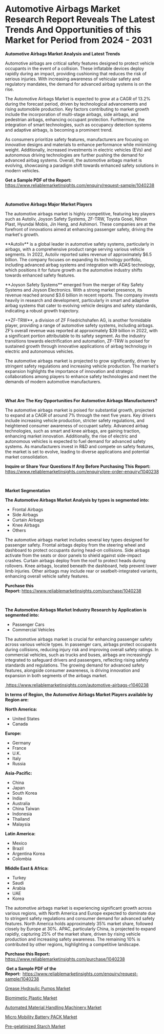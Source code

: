 <p><h1>Automotive Airbags Market Research Report Reveals The Latest Trends And Opportunities of this Market for Period from 2024 - 2031</h1></p><p><strong>Automotive Airbags Market Analysis and Latest Trends</strong></p>
<p><p>Automotive airbags are critical safety features designed to protect vehicle occupants in the event of a collision. These inflatable devices deploy rapidly during an impact, providing cushioning that reduces the risk of serious injuries. With increasing awareness of vehicular safety and regulatory mandates, the demand for advanced airbag systems is on the rise.</p><p>The Automotive Airbags Market is expected to grow at a CAGR of 13.2% during the forecast period, driven by technological advancements and rising automobile production. Key factors contributing to market growth include the incorporation of multi-stage airbags, side airbags, and pedestrian airbags, enhancing occupant protection. Furthermore, the integration of smart technologies, such as occupancy detection systems and adaptive airbags, is becoming a prominent trend.</p><p>As consumers prioritize safety features, manufacturers are focusing on innovative designs and materials to enhance performance while minimizing weight. Additionally, increased investments in electric vehicles (EVs) and autonomous driving technologies are further pushing the demand for advanced airbag systems. Overall, the automotive airbags market is evolving, showcasing a paradigm shift towards enhanced safety solutions in modern vehicles.</p></p>
<p><strong>Get a Sample PDF of the Report:&nbsp;</strong> <a href="https://www.reliablemarketinsights.com/enquiry/request-sample/1040238?utm_campaign=1565&utm_medium=2&utm_source=Github&utm_content=ia&utm_term=02112024&utm_id=automotive-airbags">https://www.reliablemarketinsights.com/enquiry/request-sample/1040238</a></p>
<p>&nbsp;</p>
<p><strong>Automotive Airbags Major Market Players</strong></p>
<p><p>The automotive airbags market is highly competitive, featuring key players such as Autoliv, Joyson Safety Systems, ZF-TRW, Toyota Gosei, Nihon Plast, Hyundai Mobis, Jin Heng, and Ashimori. These companies are at the forefront of innovations aimed at enhancing passenger safety, driving the market's growth.</p><p>**Autoliv** is a global leader in automotive safety systems, particularly in airbags, with a comprehensive product range serving various vehicle segments. In 2022, Autoliv reported sales revenue of approximately $6.5 billion. The company focuses on expanding its technology portfolio, including advanced airbag systems and integration with ADAS technology, which positions it for future growth as the automotive industry shifts towards enhanced safety features.</p><p>**Joyson Safety Systems** emerged from the merger of Key Safety Systems and Joyson Electronics. With a strong market presence, its revenue reached around $3.6 billion in recent reports. The company invests heavily in research and development, particularly in smart and adaptive airbag systems that cater to evolving vehicle designs and safety standards, indicating a robust growth trajectory.</p><p>**ZF-TRW**, a division of ZF Friedrichshafen AG, is another formidable player, providing a range of automotive safety systems, including airbags. ZF’s overall revenue was reported at approximately $39 billion in 2022, with a significant portion attributable to its safety segment. As the industry transitions towards electrification and automation, ZF-TRW is poised for sustained growth through innovative applications of airbag technology in electric and autonomous vehicles.</p><p>The automotive airbags market is projected to grow significantly, driven by stringent safety regulations and increasing vehicle production. The market's expansion highlights the importance of innovation and strategic collaborations among players to enhance safety technologies and meet the demands of modern automotive manufacturers.</p></p>
<p>&nbsp;</p>
<p><strong>What Are The Key Opportunities For Automotive Airbags Manufacturers?</strong></p>
<p><p>The automotive airbags market is poised for substantial growth, projected to expand at a CAGR of around 7% through the next five years. Key drivers include increasing vehicle production, stricter safety regulations, and heightened consumer awareness of occupant safety. Advanced airbag technologies, such as smart and knee airbags, are gaining traction, enhancing market innovation. Additionally, the rise of electric and autonomous vehicles is expected to fuel demand for advanced safety systems. As manufacturers invest in R&D and compete on safety features, the market is set to evolve, leading to diverse applications and potential market consolidation.</p></p>
<p><strong>Inquire or Share Your Questions If Any Before Purchasing This Report:</strong> <a href="https://www.reliablemarketinsights.com/enquiry/pre-order-enquiry/1040238?utm_campaign=1565&utm_medium=2&utm_source=Github&utm_content=ia&utm_term=02112024&utm_id=automotive-airbags">https://www.reliablemarketinsights.com/enquiry/pre-order-enquiry/1040238</a></p>
<p>&nbsp;</p>
<p><strong>Market Segmentation</strong></p>
<p><strong>The Automotive Airbags Market Analysis by types is segmented into:</strong></p>
<p><ul><li>Frontal Airbags</li><li>Side Airbags</li><li>Curtain Airbags</li><li>Knee Airbags</li><li>Others</li></ul></p>
<p><p>The automotive airbags market includes several key types designed for passenger safety. Frontal airbags deploy from the steering wheel and dashboard to protect occupants during head-on collisions. Side airbags activate from the seats or door panels to shield against side-impact crashes. Curtain airbags deploy from the roof to protect heads during rollovers. Knee airbags, located beneath the dashboard, help prevent lower limb injuries. Other airbags may include rear or seatbelt-integrated variants, enhancing overall vehicle safety features.</p></p>
<p><strong>Purchase this Report:&nbsp;</strong><a href="https://www.reliablemarketinsights.com/purchase/1040238?utm_campaign=1565&utm_medium=2&utm_source=Github&utm_content=ia&utm_term=02112024&utm_id=automotive-airbags">https://www.reliablemarketinsights.com/purchase/1040238</a></p>
<p>&nbsp;</p>
<p><strong>The Automotive Airbags Market Industry Research by Application is segmented into:</strong></p>
<p><ul><li>Passenger Cars</li><li>Commercial Vehicles</li></ul></p>
<p><p>The automotive airbags market is crucial for enhancing passenger safety across various vehicle types. In passenger cars, airbags protect occupants during collisions, reducing injury risk and improving overall safety ratings. In commercial vehicles, such as trucks and buses, airbags are increasingly integrated to safeguard drivers and passengers, reflecting rising safety standards and regulations. The growing demand for advanced safety features, alongside consumer awareness, is driving innovation and expansion in both segments of the airbags market.</p></p>
<p><a href="https://www.reliablemarketinsights.com/automotive-airbags-r1040238?utm_campaign=1565&utm_medium=2&utm_source=Github&utm_content=ia&utm_term=02112024&utm_id=automotive-airbags">&nbsp;https://www.reliablemarketinsights.com/automotive-airbags-r1040238</a></p>
<p><strong>In terms of Region, the Automotive Airbags Market Players available by Region are:</strong></p>
<p>
    <p> <strong> North America: </strong>
        <ul>
            <li>United States</li>
            <li>Canada</li>
        </ul>
        </p> 
    <p> <strong> Europe: </strong>
        <ul>
            <li>Germany</li>
            <li>France</li>
            <li>U.K.</li>
            <li>Italy</li>
            <li>Russia</li>
        </ul>
        </p> 
    <p> <strong> Asia-Pacific: </strong>
        <ul>
            <li>China</li>
            <li>Japan</li>
            <li>South Korea</li>
            <li>India</li>
            <li>Australia</li>
            <li>China Taiwan</li>
            <li>Indonesia</li>
            <li>Thailand</li>
            <li>Malaysia</li>
        </ul>
        </p> 
    <p> <strong> Latin America: </strong>
        <ul>
            <li>Mexico</li>
            <li>Brazil</li>
            <li>Argentina Korea</li>
            <li>Colombia</li>
        </ul>
        </p> 
    <p> <strong> Middle East & Africa: </strong>
        <ul>
            <li>Turkey</li>
            <li>Saudi</li>
            <li>Arabia</li>
            <li>UAE</li>
            <li>Korea</li>
        </ul>
    </p>
    </p>
<p><p>The automotive airbags market is experiencing significant growth across various regions, with North America and Europe expected to dominate due to stringent safety regulations and consumer demand for advanced safety features. North America holds approximately 35% market share, followed closely by Europe at 30%. APAC, particularly China, is projected to expand rapidly, capturing 25% of the market share, driven by rising vehicle production and increasing safety awareness. The remaining 10% is contributed by other regions, highlighting a competitive landscape.</p></p>
<p><strong>Purchase this Report: </strong><a href="https://www.reliablemarketinsights.com/purchase/1040238?utm_campaign=1565&utm_medium=2&utm_source=Github&utm_content=ia&utm_term=02112024&utm_id=automotive-airbags">https://www.reliablemarketinsights.com/purchase/1040238</a></p>
<p>&nbsp;<strong>Get a Sample PDF of the Report:&nbsp;&nbsp;</strong><a href="https://www.reliablemarketinsights.com/enquiry/request-sample/1040238?utm_campaign=1565&utm_medium=2&utm_source=Github&utm_content=ia&utm_term=02112024&utm_id=automotive-airbags">https://www.reliablemarketinsights.com/enquiry/request-sample/1040238</a></p>
<p><strong></strong></p>
<p><p><a href="https://www.linkedin.com/pulse/grease-hydraulic-pumps-momentum-charting-79-cagr-path-2024-2031-fn80f?utm_campaign=1565&utm_medium=2&utm_source=Github&utm_content=ia&utm_term=02112024&utm_id=automotive-airbags">Grease Hydraulic Pumps Market</a></p><p><a href="https://www.linkedin.com/pulse/global-biomimetic-plastic-market-trends-innovations-u1pxf?utm_campaign=1565&utm_medium=2&utm_source=Github&utm_content=ia&utm_term=02112024&utm_id=automotive-airbags">Biomimetic Plastic Market</a></p><p><a href="https://issuu.com/reportprime-2/docs/automated-material-handling-machine_9be5c55fb60f57?utm_campaign=1565&utm_medium=2&utm_source=Github&utm_content=ia&utm_term=02112024&utm_id=automotive-airbags">Automated Material Handling Machinery Market</a></p><p><a href="https://www.linkedin.com/pulse/micro-mobility-battery-pack-market-analysis-report-msqlf?utm_campaign=1565&utm_medium=2&utm_source=Github&utm_content=ia&utm_term=02112024&utm_id=automotive-airbags">Micro Mobility Battery PACK Market</a></p><p><a href="https://www.linkedin.com/pulse/pre-gelatinized-starch-market-global-regional-analysis-utpnf?utm_campaign=1565&utm_medium=2&utm_source=Github&utm_content=ia&utm_term=02112024&utm_id=automotive-airbags">Pre-gelatinized Starch Market</a></p></p>
